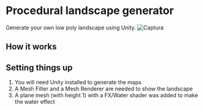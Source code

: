 # Procedural landscape generator
Generate your own low poly landscape using Unity.
![Captura](http://i.imgur.com/igNqc9t.png?1)

## How it works


## Setting things up
1. You will need Unity installed to generate the maps
2. A Mesh Filter and a Mesh Renderer are needed to show the landscape
3. A plane mesh (with height 1) with a FX/Water shader was added to make the water effect

